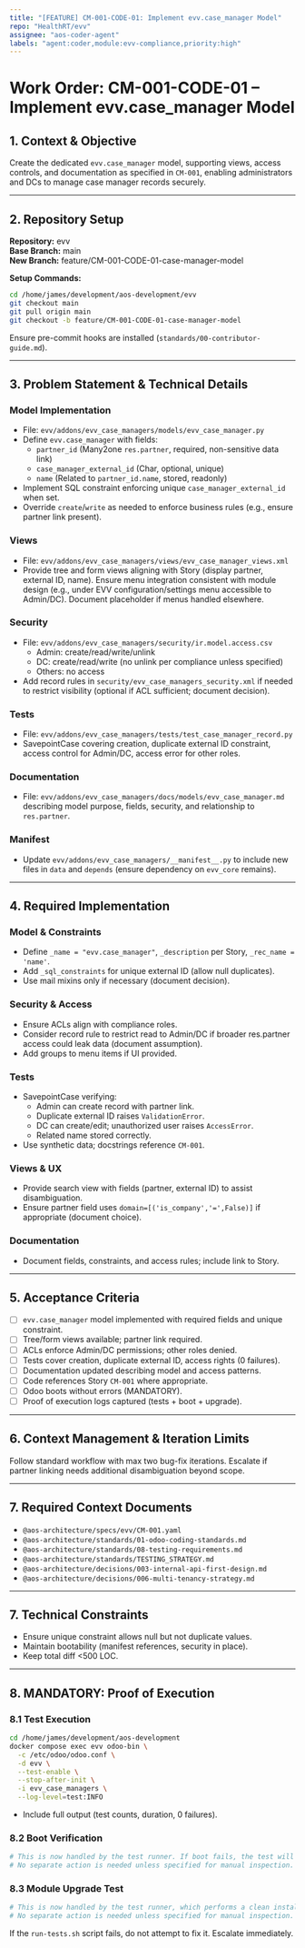 ```yaml
---
title: "[FEATURE] CM-001-CODE-01: Implement evv.case_manager Model"
repo: "HealthRT/evv"
assignee: "aos-coder-agent"
labels: "agent:coder,module:evv-compliance,priority:high"
---
```

# Work Order: CM-001-CODE-01 – Implement evv.case_manager Model

## 1. Context & Objective

Create the dedicated `evv.case_manager` model, supporting views, access controls, and documentation as specified in `CM-001`, enabling administrators and DCs to manage case manager records securely.

---

## 2. Repository Setup

**Repository:** evv  
**Base Branch:** main  
**New Branch:** feature/CM-001-CODE-01-case-manager-model

**Setup Commands:**
```bash
cd /home/james/development/aos-development/evv
git checkout main
git pull origin main
git checkout -b feature/CM-001-CODE-01-case-manager-model
```

Ensure pre-commit hooks are installed (`standards/00-contributor-guide.md`).

---

## 3. Problem Statement & Technical Details

### Model Implementation
- File: `evv/addons/evv_case_managers/models/evv_case_manager.py`
- Define `evv.case_manager` with fields:
  - `partner_id` (Many2one `res.partner`, required, non-sensitive data link)
  - `case_manager_external_id` (Char, optional, unique)
  - `name` (Related to `partner_id.name`, stored, readonly)
- Implement SQL constraint enforcing unique `case_manager_external_id` when set.
- Override `create`/`write` as needed to enforce business rules (e.g., ensure partner link present).

### Views
- File: `evv/addons/evv_case_managers/views/evv_case_manager_views.xml`
- Provide tree and form views aligning with Story (display partner, external ID, name). Ensure menu integration consistent with module design (e.g., under EVV configuration/settings menu accessible to Admin/DC). Document placeholder if menus handled elsewhere.

### Security
- File: `evv/addons/evv_case_managers/security/ir.model.access.csv`
  - Admin: create/read/write/unlink
  - DC: create/read/write (no unlink per compliance unless specified)
  - Others: no access
- Add record rules in `security/evv_case_managers_security.xml` if needed to restrict visibility (optional if ACL sufficient; document decision).

### Tests
- File: `evv/addons/evv_case_managers/tests/test_case_manager_record.py`
- SavepointCase covering creation, duplicate external ID constraint, access control for Admin/DC, access error for other roles.

### Documentation
- File: `evv/addons/evv_case_managers/docs/models/evv_case_manager.md` describing model purpose, fields, security, and relationship to `res.partner`.

### Manifest
- Update `evv/addons/evv_case_managers/__manifest__.py` to include new files in `data` and `depends` (ensure dependency on `evv_core` remains).

---

## 4. Required Implementation

### Model & Constraints
- Define `_name = "evv.case_manager"`, `_description` per Story, `_rec_name = 'name'`.
- Add `_sql_constraints` for unique external ID (allow null duplicates).
- Use mail mixins only if necessary (document decision).

### Security & Access
- Ensure ACLs align with compliance roles.
- Consider record rule to restrict read to Admin/DC if broader res.partner access could leak data (document assumption).
- Add groups to menu items if UI provided.

### Tests
- SavepointCase verifying:
  - Admin can create record with partner link.
  - Duplicate external ID raises `ValidationError`.
  - DC can create/edit; unauthorized user raises `AccessError`.
  - Related name stored correctly.
- Use synthetic data; docstrings reference `CM-001`.

### Views & UX
- Provide search view with fields (partner, external ID) to assist disambiguation.
- Ensure partner field uses `domain=[('is_company','=',False)]` if appropriate (document choice).

### Documentation
- Document fields, constraints, and access rules; include link to Story.

---

## 5. Acceptance Criteria

- [ ] `evv.case_manager` model implemented with required fields and unique constraint.
- [ ] Tree/form views available; partner link required.
- [ ] ACLs enforce Admin/DC permissions; other roles denied.
- [ ] Tests cover creation, duplicate external ID, access rights (0 failures).
- [ ] Documentation updated describing model and access patterns.
- [ ] Code references Story `CM-001` where appropriate.
- [ ] Odoo boots without errors (MANDATORY).
- [ ] Proof of execution logs captured (tests + boot + upgrade).

---

## 6. Context Management & Iteration Limits

Follow standard workflow with max two bug-fix iterations. Escalate if partner linking needs additional disambiguation beyond scope.

---

## 7. Required Context Documents

- `@aos-architecture/specs/evv/CM-001.yaml`
- `@aos-architecture/standards/01-odoo-coding-standards.md`
- `@aos-architecture/standards/08-testing-requirements.md`
- `@aos-architecture/standards/TESTING_STRATEGY.md`
- `@aos-architecture/decisions/003-internal-api-first-design.md`
- `@aos-architecture/decisions/006-multi-tenancy-strategy.md`

---

## 7. Technical Constraints

- Ensure unique constraint allows null but not duplicate values.
- Maintain bootability (manifest references, security in place).
- Keep total diff <500 LOC.

---

## 8. MANDATORY: Proof of Execution

### 8.1 Test Execution
```bash
cd /home/james/development/aos-development
docker compose exec evv odoo-bin \
  -c /etc/odoo/odoo.conf \
  -d evv \
  --test-enable \
  --stop-after-init \
  -i evv_case_managers \
  --log-level=test:INFO
```
- Include full output (test counts, duration, 0 failures).

### 8.2 Boot Verification
```bash
# This is now handled by the test runner. If boot fails, the test will fail.
# No separate action is needed unless specified for manual inspection.
```

### 8.3 Module Upgrade Test
```bash
# This is now handled by the test runner, which performs a clean install.
# No separate action is needed unless specified for manual inspection.
```

If the `run-tests.sh` script fails, do not attempt to fix it. Escalate immediately.


